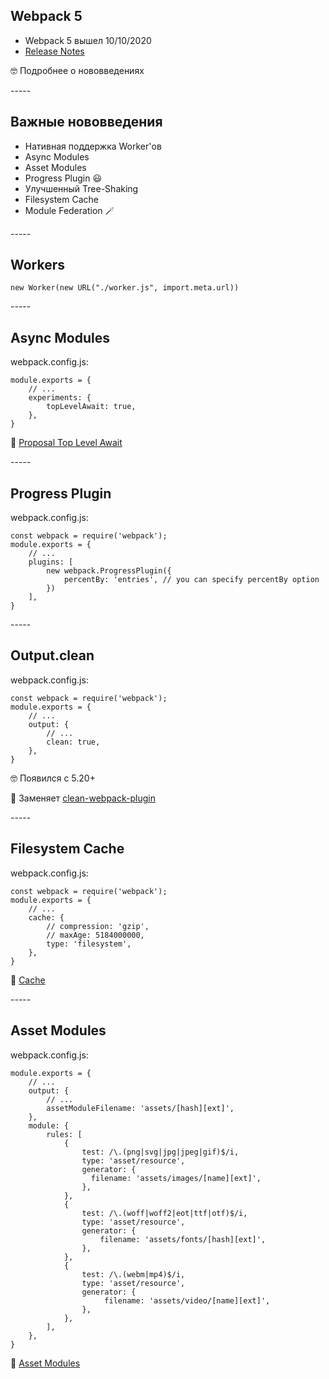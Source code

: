 <h2 data-id="webpack-5-title">Webpack 5</h2>
<ul>
<li>Webpack 5 вышел 10/10/2020</li>
<li class="fragment"><a href="https://webpack.js.org/blog/2020-10-10-webpack-5-release/">Release Notes</a></li>
</ul>
<p class="reveal fragment">🤓&nbsp;Подробнее о нововведениях</p>
-----
<!-- .slide: data-auto-animate data-menu-title="Важные нововведения" -->
<h2 data-id="webpack-5-title">Важные нововведения</h2>
<ul>
<li class="fragment">Нативная поддержка Worker'ов</li>
<li class="fragment">Async Modules</li>
<li class="fragment">Asset Modules</li>
<li class="fragment">Progress Plugin&nbsp;😃</li>
<li class="fragment">Улучшенный Tree-Shaking</li>
<li class="fragment">Filesystem Cache</li>
<li class="fragment">Module Federation&nbsp;🪄</li>
</ul>
-----
<h2 data-id="webpack-5-title">Workers</h2>
<pre data-id="webpack-5-animation"><code class="javascript" data-trim>new Worker(new URL("./worker.js", import.meta.url))
</code></pre>
-----
<h2 data-id="webpack-5-title">Async Modules</h2>
<p data-id="webpack-5-filename" class="reveal r-hstack justify-start">webpack.config.js: </p>
<pre data-id="webpack-5-animation"><code class="javascript" data-trim data-line-numbers="|4">module.exports = {
    // ...
    experiments: {
        topLevelAwait: true,
    },
}
</code></pre>
<p class="reveal fragment r-hstack justify-start">🧐&nbsp;<a href="https://github.com/tc39/proposal-top-level-await">Proposal Top Level Await</a></p>
-----
<h2 data-id="webpack-5-title">Progress Plugin</h2>
<p data-id="webpack-5-filename" class="reveal r-hstack justify-start">webpack.config.js: </p>
<pre data-id="webpack-5-animation"><code class="javascript" data-trim data-line-numbers="|6">const webpack = require('webpack');
module.exports = {
    // ...
    plugins: [
        new webpack.ProgressPlugin({
            percentBy: 'entries', // you can specify percentBy option
        }) 
    ],
}
</code></pre>
-----
<h2 data-id="webpack-5-title">Output.clean</h2>
<p data-id="webpack-5-filename" class="reveal r-hstack justify-start">webpack.config.js: </p>
<pre data-id="webpack-5-animation"><code class="javascript" data-trim data-line-numbers="|6">const webpack = require('webpack');
module.exports = {
    // ...
    output: {
        // ...
        clean: true,
    },
}
</code></pre>
<p class="reveal fragment r-hstack justify-start">🤓&nbsp;Появился с 5.20+</p>
<p class="reveal fragment r-hstack justify-start">🧐&nbsp;Заменяет&nbsp;<a href="https://github.com/johnagan/clean-webpack-plugin">сlean-webpack-plugin</a></p>
-----
<h2 data-id="webpack-5-title">Filesystem Cache</h2>
<p data-id="webpack-5-filename" class="reveal r-hstack justify-start">webpack.config.js: </p>
<pre data-id="webpack-5-animation"><code class="javascript" data-trim data-line-numbers="|7">const webpack = require('webpack');
module.exports = {
    // ...
    cache: {
        // compression: 'gzip',
        // maxAge: 5184000000,
        type: 'filesystem',
    },
}
</code></pre>
<p class="reveal fragment r-hstack justify-start">🧐&nbsp;<a href="https://webpack.js.org/configuration/cache/">Cache</a></p>
-----
<h2 data-id="webpack-5-title">Asset Modules</h2>
<p data-id="code-filename" class="reveal r-hstack justify-start">webpack.config.js: </p>
<pre data-id="code-animation"><code class="javascript" data-trim data-line-numbers="|5|11,13|18,20|25,27">module.exports = {
    // ...
    output: {
        // ...
        assetModuleFilename: 'assets/[hash][ext]',
    },
    module: {
        rules: [
            {
                test: /\.(png|svg|jpg|jpeg|gif)$/i,
                type: 'asset/resource',
                generator: {
                  filename: 'assets/images/[name][ext]',
                },
            },
            {
                test: /\.(woff|woff2|eot|ttf|otf)$/i,
                type: 'asset/resource',
                generator: {
                    filename: 'assets/fonts/[hash][ext]',
                },
            },
            {
                test: /\.(webm|mp4)$/i,
                type: 'asset/resource',
                generator: {
                     filename: 'assets/video/[name][ext]',
                },
            },
        ],
    },
}
</code></pre>
<p class="reveal fragment r-hstack justify-start">🧐&nbsp;<a href="https://webpack.js.org/guides/asset-modules/">Asset Modules</a></p>
